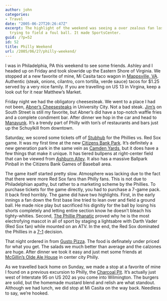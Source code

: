 ```yaml
---
author: john
categories:
- Travel
date: "2005-06-27T20:26:47Z"
excerpt: The highlight of the weekend was seeing a over zealous fan lose their shorts
  trying to field a foul ball. It made SportsCenter.
guid: /?p=52
id: 52
title: Philly Weekend
url: /2005/06/27/philly-weekend/
---
```


I was in Philadelphia, PA this weekend to see some friends. Ashley and I headed up on Friday and took slowride up the Eastern Shore of Virginia. We stopped at a new favorite of mine, Mi Casita taco wagon in [Mappsville, VA](http://maps.google.com/maps?q=mappsville,+va&spn=0.108866,0.191231&hl=en). Authentic (steak, onions, cilantro, corn tortilla, verde sauce) tacos for $1.25 served by a very nice family. If you are travelling on US 13 in Virgina, keep a look out for it near Matthew&#8217;s Market.<!--more-->

Friday night we had the obligatory cheesesteak. We went to a place I had not been, [Abner&#8217;s Cheesesteaks](http://www.digitalcity.com/philadelphia/entertainment/venue.adp?vid=120984) in University City. Not a bad steak. [Jim&#8217;s](http://www.hollyeats.com/JimsSteaks.htm) on South Street is still my favorite, but Abner&#8217;s did have a top-notch waffle fries and a complete condiment bar. After dinner we hop in the car and head to [Manayunk](http://www.manayunk.com/). It&#8217;s a trendy part of Philly with ton&#8217;s of restaurants and bars just up the Schuylkill from downtown.

Saturday, we scored some tickets off of [Stubhub](http://www.stubhub.com/) for the Phillies vs. Red Sox game. It was my first time at the new [Citizens Bank Park](http://philadelphia.phillies.mlb.com/NASApp/mlb/phi/ballpark/index.jsp). It&#8217;s definitely a new generation park in the same vein as [Camden Yards](http://baltimore.orioles.mlb.com/NASApp/mlb/bal/ballpark/index.jsp), but it does have a few things that make it unique. It has tiered bullpens at right-center field that can be viewed from [Ashburn Alley](http://philadelphia.phillies.mlb.com/NASApp/mlb/phi/ballpark/not_your_typical_ballpark.jsp#ashburn). It also has a massive Ballpark Pinball in the Citizens Bank Games of Baseball area.

The game itself started pretty slow. Atmosphere was lacking due to the fact that there were more Red Sox fans than Philly fans. This is not due to Philadelphian apathy, but rather to a marketing scheme by the Phillies. To purchase tickets for the game directly, you had to purchase a 7-game pack. It back fired horribly. The game did have two highlights. First, in the early innings a fan down the first base line tried to lean over and field a ground ball. He made nice play but sacrificed his dignitiy for the ball by losing his shorts completely and letting entire section know he doesn&#8217;t bleach his tighty-whities. Second, [The Phillie Phanatic](http://philadelphia.phillies.mlb.com/NASApp/mlb/phi/community/phi_community_phanatic.jsp) proved why he is the most electrofying mascot in all of sport by staging a lightsabre with Darth Vader (Red Sox fan) while mounted on an ATV. In the end, the Red Sox dominated the Phillies in a [7-1](http://sports.espn.go.com/mlb/recap?gameId=250625122) decision.

That night ordered in from [Gusto Pizza](http://philadelphia.citysearch.com/profile/8949836/). The food is definately under priced for what you get. The salads we much better than average and the calzones are huge. After dinner we took it easy and just met some friends at [McGillin&#8217;s Olde Ale House](http://www.mcgillins.com/) in center city Philly.

As we travelled back home on Sunday, we made a stop at a favorite of mine I found on a previous excursion to Philly, the [Charcoal Pit](http://www.charcoalpit.com). It&#8217;s actually just west of Interstate 95 on US 202 as you come into Wilmington. The burgers are solid, but the homemade mustard blend and relish are what standout. Although we had lunch, we did stop at Mi Casita on the way back. Needless to say, we&#8217;re hooked.